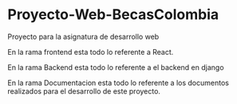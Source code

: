 # Proyecto-Web-BecasColombia
Proyecto para la asignatura de desarrollo web

En la rama frontend esta todo lo referente a React.

En la rama Backend esta todo lo referente a el backend en django

En la rama Documentacion esta todo lo referente a los documentos realizados para el desarrollo de este proyecto.
